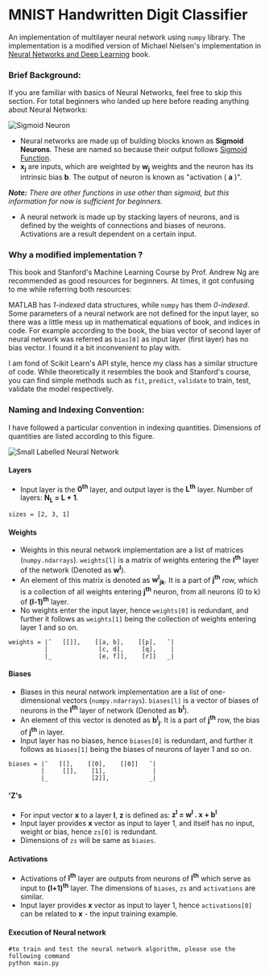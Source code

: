MNIST Handwritten Digit Classifier
==================================

An implementation of multilayer neural network using `numpy` library. The implementation 
is a modified version of Michael Nielsen's implementation in 
[Neural Networks and Deep Learning](http://neuralnetworksanddeeplearning.com/) book. 


### Brief Background:

If you are familiar with basics of Neural Networks, feel free to skip this section. For 
total beginners who landed up here before reading anything about Neural Networks:

![Sigmoid Neuron](http://i.imgur.com/dOkT9Y9.png)

* Neural networks are made up of building blocks known as **Sigmoid Neurons**. These are 
named so because their output follows [Sigmoid Function](https://en.wikipedia.org/wiki/Sigmoid_function).
* **x<sub>j</sub>** are inputs, which are weighted by **w<sub>j</sub>** weights and the 
neuron has its intrinsic bias **b**. The output of neuron is known as "activation ( **a** )".

_**Note:** There are other functions in use other than sigmoid, but this information for
now is sufficient for beginners._

* A neural network is made up by stacking layers of neurons, and is defined by the weights 
of connections and biases of neurons. Activations are a result dependent on a certain input.


### Why a modified implementation ?

This book and Stanford's Machine Learning Course by Prof. Andrew Ng are recommended as 
good resources for beginners. At times, it got confusing to me while referring both resources:

MATLAB has _1-indexed_ data structures, while `numpy` has them _0-indexed_. Some parameters 
of a neural network are not defined for the input layer, so there was a little mess up in 
mathematical equations of book, and indices in code. For example according to the book, the 
bias vector of second layer of neural network was referred as `bias[0]` as input layer (first 
layer) has no bias vector. I found it a bit inconvenient to play with.

I am fond of Scikit Learn's API style, hence my class has a similar structure of code. While 
theoretically it resembles the book and Stanford's course, you can find simple methods such 
as `fit`, `predict`, `validate` to train, test, validate the model respectively.


### Naming and Indexing Convention:

I have followed a particular convention in indexing quantities.
Dimensions of quantities are listed according to this figure.

![Small Labelled Neural Network](http://i.imgur.com/HdfentB.png)


#### **Layers**
* Input layer is the **0<sup>th</sup>** layer, and output layer 
is the **L<sup>th</sup>** layer. Number of layers: **N<sub>L</sub> = L + 1**.
```
sizes = [2, 3, 1]
```

#### **Weights**
* Weights in this neural network implementation are a list of 
matrices (`numpy.ndarrays`). `weights[l]` is a matrix of weights entering the 
**l<sup>th</sup>** layer of the network (Denoted as **w<sup>l</sup>**).  
* An element of this matrix is denoted as **w<sup>l</sup><sub>jk</sub>**. It is a 
part of **j<sup>th</sup>** row, which is a collection of all weights entering 
**j<sup>th</sup>** neuron, from all neurons (0 to k) of **(l-1)<sup>th</sup>** layer.  
* No weights enter the input layer, hence `weights[0]` is redundant, and further it 
follows as `weights[1]` being the collection of weights entering layer 1 and so on.
```
weights = |¯   [[]],    [[a, b],    [[p],   ¯|
          |              [c, d],     [q],    |
          |_             [e, f]],    [r]]   _|
```

#### **Biases**
* Biases in this neural network implementation are a list of one-dimensional 
vectors (`numpy.ndarrays`). `biases[l]` is a vector of biases of neurons in the 
**l<sup>th</sup>** layer of network (Denoted as **b<sup>l</sup>**).  
* An element of this vector is denoted as **b<sup>l</sup><sub>j</sub>**. It is a 
part of **j<sup>th</sup>** row, the bias of **j<sup>th</sup>** in layer.  
* Input layer has no biases, hence `biases[0]` is redundant, and further it 
follows as `biases[1]` being the biases of neurons of layer 1 and so on.
```
biases = |¯   [[],    [[0],    [[0]]   ¯|
         |     []],    [1],             |
         |_            [2]],           _|
```

#### **'Z's**
* For input vector **x** to a layer **l**, **z** is defined as: 
**z<sup>l</sup> = w<sup>l</sup> . x + b<sup>l</sup>**
* Input layer provides **x** vector as input to layer 1, and itself has no input, 
weight or bias, hence `zs[0]` is redundant.
* Dimensions of `zs` will be same as `biases`.

#### **Activations**
* Activations of **l<sup>th</sup>** layer are outputs from neurons of **l<sup>th</sup>** 
which serve as input to **(l+1)<sup>th</sup>** layer. The dimensions of `biases`, `zs` and 
`activations` are similar.
* Input layer provides **x** vector as input to layer 1, hence `activations[0]` can be related 
to **x** - the input training example.

#### **Execution of Neural network**
```
#to train and test the neural network algorithm, please use the following command
python main.py
```